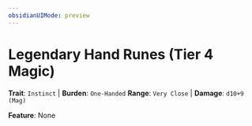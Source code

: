 ```yaml
---
obsidianUIMode: preview
---
```

# Legendary Hand Runes (Tier 4 Magic)

**Trait**: `Instinct` | **Burden**: `One-Handed`
**Range**: `Very Close` | **Damage**: `d10+9 (Mag)`

**Feature**: None
